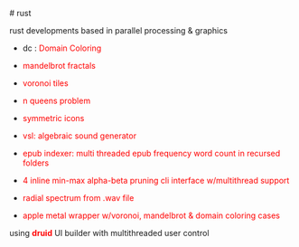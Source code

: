 <p># rust</p>
<p></p>
<p>rust developments based in parallel processing &amp; graphics</p>
<ul>
<li>
<p>dc : <span style="color: #ff0000;">Domain Coloring</span></p>
</li>
<li>
<p><span style="color: #ff0000;">mandelbrot fractals</span></p>
</li>
<li>
<p><span style="color: #ff0000;">voronoi tiles</span></p>
</li>
<li>
<p><span style="color: #ff0000;">n queens problem</span></p>
</li>
<li>
<p><span style="color: #ff0000;">symmetric icons</span></p>
</li>
  <li>
<p><span style="color: #ff0000;">vsl: algebraic sound generator</span></p>
</li>
  <li>
<p><span style="color: #ff0000;">epub indexer: multi threaded epub frequency word count in recursed folders</span></p>
</li>
   <li>
<p><span style="color: #ff0000;">4 inline min-max alpha-beta pruning cli interface w/multithread support</span></p>
</li>
   <li>
<p><span style="color: #ff0000;">radial spectrum from .wav file</span></p>
</li>
  <li>
<p><span style="color: #ff0000;">apple metal wrapper w/voronoi, mandelbrot & domain coloring cases</span></p>
</li>
</ul>
<p>using <strong><span style="color: #ff0000;">druid</span></strong> UI builder with multithreaded user control</p>
<p style="margin-bottom: 0in;">&nbsp;</p>
